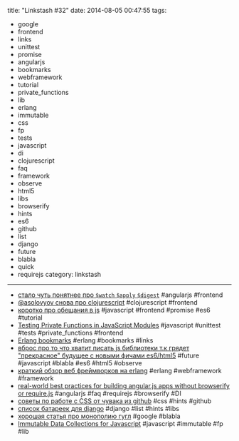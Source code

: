title: "Linkstash #32"
date: 2014-08-05 00:47:55
tags:
- google
- frontend
- links
- unittest
- promise
- angularjs
- bookmarks
- webframework
- tutorial
- private_functions
- lib
- erlang
- immutable
- css
- fp
- tests
- javascript
- di
- clojurescript
- faq
- framework
- observe
- html5
- libs
- browserify
- hints
- es6
- github
- list
- django
- future
- blabla
- quick
- requirejs
category: linkstash
---

- [стало чуть понятнее про `$watch` `$apply` `$digest`](http://angular-tips.com/blog/2013/08/watch-how-the-apply-runs-a-digest/) #angularjs #frontend
- [@asolovyov снова про clojurescript](http://solovyov.net/blog/2014/showkr-cljs/) #clojurescript #frontend
- [коротко про обещания в js](http://keyholesoftware.com/2014/07/23/javascript-promises-are-cool/) #javascript #frontend #promise #es6 #tutorial
- [Testing Private Functions in JavaScript Modules](http://engineering.clever.com/2014/07/29/testing-private-functions-in-javascript-modules/) #javascript #unittest #tests #private_functions #frontend
- [Erlang bookmarks](https://github.com/0xAX/erlang-bookmarks/wiki/Erlang-bookmarks) #erlang #bookmarks #links
- [вброс про то что хватит писать js библиотеки т.к грядет "прекрасное" будущее с новыми фичами es6/html5](http://bitworking.org/news/2014/05/zero_framework_manifesto) #future #javascript #blabla #es6 #html5 #observe
- [краткий обзор веб фреймворков на erlang](http://yzh44yzh.by/post/erlang_for_web_2.html) #erlang #webframework #framework
- [real-world best practices for building angular.js apps without browserify or require.js](http://modernweb.com/2014/07/28/best-practices-building-angular-js-apps/) #angularjs #faq #requirejs #browserify #DI
- [советы по работе с CSS от чувака из github](http://markdotto.com/2014/07/23/githubs-css/#quick-facts) #css #hints #github
- [список батареек для django](https://github.com/rosarior/awesome-django) #django #list #hints #libs
- [хорошая статья про монополию гугл](http://qz.com/239332/google-has-run-away-with-the-web-search-market-and-almost-no-one-is-chasing/) #google #blabla
- [Immutable Data Collections for Javascript](https://github.com/facebook/immutable-js) #javascript #immutable #fp #lib